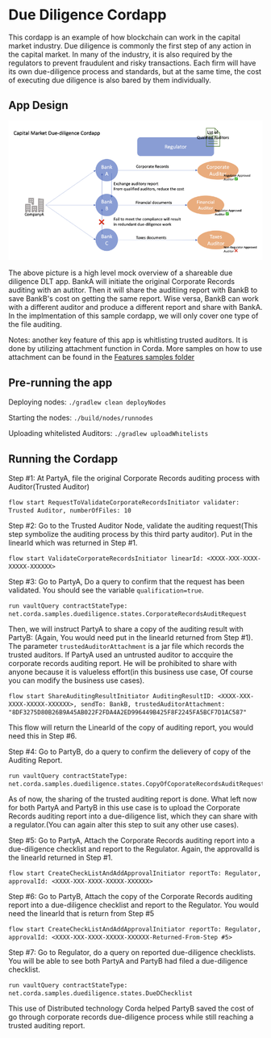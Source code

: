 # Due Diligence Cordapp

This cordapp is an example of how blockchain can work in the capital market industry. Due diligence is commonly the first step of any action in the capital market. In many of the industry, it is also required by the regulators to prevent fraudulent and risky transactions. Each firm will have its own due-diligence process and standards, but at the same time, the cost of executing due diligence is also bared by them individually.

## App Design

<p align="center">
  <img src="./due-d diagram.png" alt="Corda">
</p>
The above picture is a high level mock overview of a shareable due diligence DLT app. BankA will initiate the original Corporate Records auditing with an autitor. Then it will share the auditiing report with BankB to save BankB's cost on getting the same report. Wise versa, BankB can work with a different auditor and produce a different report and share with BankA. In the implmentation of this sample cordapp, we will only cover one type of the file auditing. 

Notes: another key feature of this app is whitlisting trusted auditors. It is done by utilizing attachment function in Corda. More samples on how to use attachment can be found in the [Features samples folder](../../Features)


## Pre-running the app

Deploying nodes: `./gradlew clean deployNodes`

Starting the nodes: `./build/nodes/runnodes`

Uploading whitelisted Auditors: `./gradlew uploadWhitelists`



## Running the Cordapp
Step #1: At PartyA, file the original Corporate Records auditing process with Auditor(Trusted Auditor)
```
flow start RequestToValidateCorporateRecordsInitiator validater: Trusted Auditor, numberOfFiles: 10
```

Step #2: Go to the Trusted Auditor Node, validate the auditing request(This step symbolize the auditing process by this third party auditor). Put in the linearId which was returned in Step #1.
```
flow start ValidateCorporateRecordsInitiator linearId: <XXXX-XXX-XXXX-XXXXX-XXXXXX>
```

Step #3: Go to PartyA, Do a query to confirm that the request has been validated. You should see the variable `qualification=true`.

```
run vaultQuery contractStateType: net.corda.samples.duediligence.states.CorporateRecordsAuditRequest
```
Then, we will instruct PartyA to share a copy of the auditing result with PartyB: (Again, You would need put in the linearId returned from Step #1). The parameter `trustedAuditorAttachment` is a jar file which records the trusted auditors. If PartyA used an untrusted auditor to accquire the corporate records auditing report. He will be prohibited to share with anyone because it is valueless effort(in this business use case, Of course you can modify the business use cases).
```
flow start ShareAuditingResultInitiator AuditingResultID: <XXXX-XXX-XXXX-XXXXX-XXXXXX>, sendTo: BankB, trustedAuditorAttachment: "8DF3275D80B26B9A45AB022F2FDA4A2ED996449B425F8F2245FA5BCF7D1AC587"
```
This flow will return the LinearId of the copy of auditing report, you would need this in Step #6.

Step #4: Go to PartyB, do a query to confirm the delievery of copy of the Auditing Report.
```
run vaultQuery contractStateType: net.corda.samples.duediligence.states.CopyOfCoporateRecordsAuditRequest
```
As of now, the sharing of the trusted auditing report is done. What left now for both PartyA and PartyB in this use case is to upload the Corporate Records auditing report into a due-diligence list, which they can share with a regulator.(You can again alter this step to suit any other use cases).


Step #5: Go to PartyA, Attach the Corporate Records auditing report into a due-diligence checklist and report to the Regulator. Again, the approvalId is the linearId returned in Step #1.
```
flow start CreateCheckListAndAddApprovalInitiator reportTo: Regulator, approvalId: <XXXX-XXX-XXXX-XXXXX-XXXXXX>

```
Step #6: Go to PartyB, Attach the copy of the Corporate Records auditing report into a due-diligence checklist and report to the Regulator. You would need the linearId that is return from Step #5
```
flow start CreateCheckListAndAddApprovalInitiator reportTo: Regulator, approvalId: <XXXX-XXX-XXXX-XXXXX-XXXXXX-Returned-From-Step #5>
```
Step #7: Go to Regulator, do a query on reported due-diligence checklists. You will be able to see both PartyA and PartyB had filed a due-diligence checklist.
```
run vaultQuery contractStateType: net.corda.samples.duediligence.states.DueDChecklist

```
This use of Distributed technology Corda helped PartyB saved the cost of go through corporate records due-diligence process while still reaching a trusted auditing report. 
